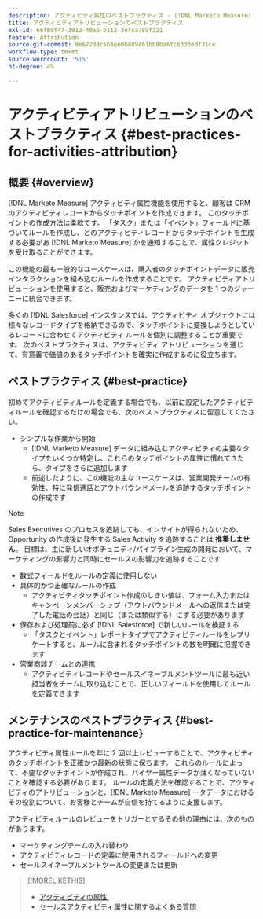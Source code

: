 ```yaml
---
description: アクティビティ属性のベストプラクティス - [!DNL Marketo Measure]
title: アクティビティアトリビューションのベストプラクティス
exl-id: 66fb9f47-3912-40a6-b112-3efca789f321
feature: Attribution
source-git-commit: 9e672d0c568ee0b889461bb8ba6fc6333edf31ce
workflow-type: tm+mt
source-wordcount: '515'
ht-degree: 4%

---
```


# アクティビティアトリビューションのベストプラクティス {#best-practices-for-activities-attribution}

## 概要 {#overview}

[!DNL Marketo Measure] アクティビティ属性機能を使用すると、顧客は CRM のアクティビティレコードからタッチポイントを作成できます。 このタッチポイントの作成方法は柔軟です。 「タスク」または「イベント」フィールドに基づいてルールを作成し、どのアクティビティレコードからタッチポイントを生成する必要があ [!DNL Marketo Measure] かを通知することで、属性クレジットを受け取ることができます。

この機能の最も一般的なユースケースは、購入者のタッチポイントデータに販売インタラクションを組み込むルールを作成することです。 アクティビティアトリビューションを使用すると、販売およびマーケティングのデータを 1 つのジャーニーに統合できます。

多くの [!DNL Salesforce] インスタンスでは、アクティビティ オブジェクトには様々なレコードタイプを格納できるので、タッチポイントに変換しようとしているレコードに合わせてアクティビティ ルールを個別に調整することが重要です。 次のベストプラクティスは、アクティビティ アトリビューションを通じて、有意義で価値のあるタッチポイントを確実に作成するのに役立ちます。

## ベストプラクティス {#best-practice}

初めてアクティビティルールを定義する場合でも、以前に設定したアクティビティルールを確認するだけの場合でも、次のベストプラクティスに留意してください。

* シンプルな作業から開始
   * [!DNL Marketo Measure] データに組み込むアクティビティの主要なタイプをいくつか特定し、これらのタッチポイントの属性に慣れてきたら、タイプをさらに追加します
   * 前述したように、この機能の主なユースケースは、営業開発チームの有効性、特に発信通話とアウトバウンドメールを追跡するタッチポイントの作成です

>[!NOTE]
>
>Sales Executives のプロセスを追跡しても、インサイトが得られないため、Opportunity の作成後に発生する Sales Activity を追跡することは **推奨しません**。 目標は、主に新しいオポチュニティ/パイプライン生成の開発において、マーケティングの影響力と同時にセールスの影響力を追跡することです

* 数式フィールドをルールの定義に使用しない
* 具体的かつ正確なルールの作成
   * アクティビティタッチポイント作成のしきい値は、フォーム入力またはキャンペーンメンバーシップ（アウトバウンドメールへの返信または完了した電話の会話）と同じ（または類似する）にする必要があります
* 保存および処理前に必ず [!DNL Salesforce] で新しいルールを検証する
   * 「タスクとイベント」レポートタイプでアクティビティルールをレプリケートすると、ルールに含まれるタッチポイントの数を明確に把握できます
* 営業商談チームとの連携
   * アクティビティレコードやセールスイネーブルメントツールに最も近い担当者をチームに取り込むことで、正しいフィールドを使用してルールを定義できます

## メンテナンスのベストプラクティス {#best-practice-for-maintenance}

アクティビティ属性ルールを年に 2 回以上レビューすることで、アクティビティのタッチポイントを正確かつ最新の状態に保ちます。 これらのルールによって、不要なタッチポイントが作成され、バイヤー属性データが薄くなっていないことを確認する必要があります。 ルールの定義方法を確認することで、アクティビティのアトリビューションと、[!DNL Marketo Measure] ータデータにおけるその役割について、お客様とチームが自信を持てるように支援します。

アクティビティルールのレビューをトリガーとするその他の理由には、次のものがあります。

* マーケティングチームの入れ替わり
* アクティビティレコードの定義に使用されるフィールドへの変更
* セールスイネーブルメントツールの変更または更新

>[!MORELIKETHIS]
>
>* [&#x200B; アクティビティの属性 &#x200B;](/help/advanced-marketo-measure-features/activities-attribution/salesforce-activities-attribution.md)
>* [&#x200B; セールスアクティビティ属性に関するよくある質問 &#x200B;](/help/advanced-marketo-measure-features/activities-attribution/activities-attribution-faq.md)
